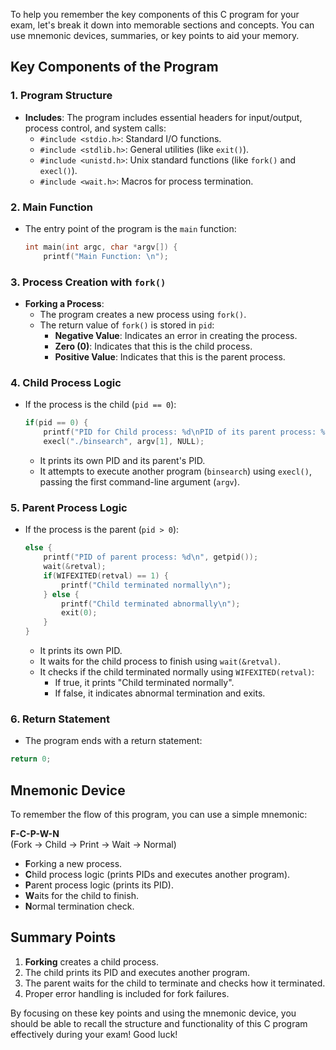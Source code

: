To help you remember the key components of this C program for your exam, let's break it down into memorable sections and concepts. You can use mnemonic devices, summaries, or key points to aid your memory.

## Key Components of the Program
### 1. **Program Structure**

- **Includes**: The program includes essential headers for input/output, process control, and system calls:
  - `#include <stdio.h>`: Standard I/O functions.
  - `#include <stdlib.h>`: General utilities (like `exit()`).
  - `#include <unistd.h>`: Unix standard functions (like `fork()` and `execl()`).
  - `#include <wait.h>`: Macros for process termination.

### 2. **Main Function**
- The entry point of the program is the `main` function:
  ```c
  int main(int argc, char *argv[]) {
      printf("Main Function: \n");
  ```

### 3. **Process Creation with `fork()`**
- **Forking a Process**:
  - The program creates a new process using `fork()`.
  - The return value of `fork()` is stored in `pid`:
    - **Negative Value**: Indicates an error in creating the process.
    - **Zero (0)**: Indicates that this is the child process.
    - **Positive Value**: Indicates that this is the parent process.

### 4. **Child Process Logic**
- If the process is the child (`pid == 0`):
  ```c
  if(pid == 0) {
      printf("PID for Child process: %d\nPID of its parent process: %d\n", getpid(), getppid());
      execl("./binsearch", argv[1], NULL);
  ```
  - It prints its own PID and its parent's PID.
  - It attempts to execute another program (`binsearch`) using `execl()`, passing the first command-line argument (`argv`).

### 5. **Parent Process Logic**
- If the process is the parent (`pid > 0`):
  ```c
  else {
      printf("PID of parent process: %d\n", getpid());
      wait(&retval);
      if(WIFEXITED(retval) == 1) {
          printf("Child terminated normally\n");
      } else {
          printf("Child terminated abnormally\n");
          exit(0);
      }
  }
  ```
  - It prints its own PID.
  - It waits for the child process to finish using `wait(&retval)`.
  - It checks if the child terminated normally using `WIFEXITED(retval)`:
    - If true, it prints "Child terminated normally".
    - If false, it indicates abnormal termination and exits.

### 6. **Return Statement**
- The program ends with a return statement:
```c
return 0;
```

## Mnemonic Device

To remember the flow of this program, you can use a simple mnemonic:

**F-C-P-W-N**  
(Fork → Child → Print → Wait → Normal)

- **F**orking a new process.
- **C**hild process logic (prints PIDs and executes another program).
- **P**arent process logic (prints its PID).
- **W**aits for the child to finish.
- **N**ormal termination check.

## Summary Points

1. **Forking** creates a child process.
2. The child prints its PID and executes another program.
3. The parent waits for the child to terminate and checks how it terminated.
4. Proper error handling is included for fork failures.

By focusing on these key points and using the mnemonic device, you should be able to recall the structure and functionality of this C program effectively during your exam! Good luck!